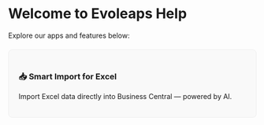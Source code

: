 # **Welcome to Evoleaps Help**

Explore our apps and features below:

<div style="display: flex; flex-wrap: wrap; gap: 20px; margin-top: 20px;">

  <a href="SmartImport/index.html" style="flex: 1 1 250px; padding: 20px; border: 1px solid #eee; border-radius: 8px; text-decoration: none; background: #f9f9f9;">
    <h3>📥 Smart Import for Excel</h3>
    <p>Import Excel data directly into Business Central — powered by AI.</p>
  </a>

  <!-- Add more sections here -->
  <!--
  <a href="AnotherApp/index.html" style="...">
    <h3>🚀 Another App</h3>
    <p>Description here.</p>
  </a>
  -->

</div>
